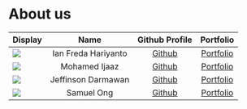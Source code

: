 # About us

Display |        Name         |            Github Profile            | Portfolio 
--------|:-------------------:|:------------------------------------:|:---------:
![](https://via.placeholder.com/100.png?text=Photo) | Ian Freda Hariyanto |  [Github](https://github.com/IanFH)  | [Portfolio](docs/team/johndoe.md)
![](https://via.placeholder.com/100.png?text=Photo) |    Mohamed Ijaaz    | [Github](https://github.com/Ijaaz01) | [Portfolio](docs/team/ijaaz.md)
![](https://via.placeholder.com/100.png?text=Photo) | Jeffinson Darmawan  |    [Github](https://github.com/)     | [Portfolio](docs/team/johndoe.md)
![](https://via.placeholder.com/100.png?text=Photo) |     Samuel Ong      |    [Github](https://github.com/)     | [Portfolio](docs/team/johndoe.md)

